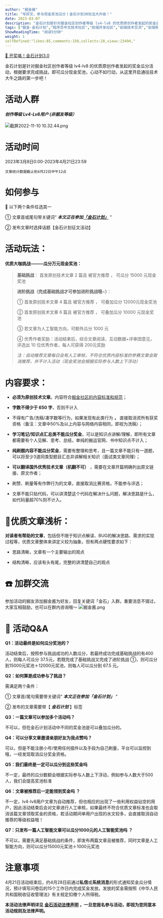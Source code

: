 ```yaml
---
author: "掘金酱"
title: "写好文，参与现金奖池瓜分丨金石计划30玩法大升级！"
date: 2023-03-07
description: "金石计划是针对掘金社区创作者等级 lv4-lv8 的优质原创作者发起的奖金瓜分活动，根据要求完成挑战，即可瓜分现金奖池！"
tags: ["掘金·金石计划","程序员中文技术社区","前端开发社区","前端技术交流","前端框架教程","JavaScript 学习资源","CSS 技巧与最佳实践","HTML5 最新动态","前端工程师职业发展","开源前端项目","前端技术趋势"]
ShowReadingTime: "阅读5分钟"
weight: 1
selfDefined:"likes:85,comments:150,collects:28,views:23494,"
---
```

[🎁 开奖咯！金石计划3.0](https://juejin.cn/post/7226988277721956389/ "https://juejin.cn/post/7226988277721956389/")

金石计划是针对掘金社区创作者等级 lv4-lv8 的优质原创作者发起的奖金瓜分活动，根据要求完成挑战，即可瓜分现金奖池，心动不如行动，从这里开启通往技术大牛之路的第一步吧！

活动人群
====

#### _**创作等级 Lv4-Lv8用户 (非掘友等级）**_

![截屏2022-11-10 10.32.44.png](/images/jueJin/f0452eb1bd0441b.png)

活动时间
====

2023年3月8日0:00-2023年4月21日23:59

`文章统计数据截止到4月22日中午12点`

如何参与
====

🔽 以下两个条件任选其一

① 文章首或尾句带关键词“ _**本文正在参加[「金石计划」](https://juejin.cn/post/7207698564641996856/ "https://juejin.cn/post/7207698564641996856/")**_ ”

② 发布文章时选择话题【金石计划征文活动】

活动玩法：
=====

#### 优质大咖挑战———瓜分万元现金奖池：

> **基础挑战**： 首发原创技术文章 2 篇且 被官方推荐 ， 可瓜分 15000 元现金奖池

> **进阶挑战（完成基础挑战才可参加进阶挑战哦~）**：
> 
> ① 首发原创技术文章 4 篇且 被官方推荐 ， 可叠加瓜分 12000元现金奖池
> 
> ② 首发原创技术文章 6 篇且 被官方推荐 ， 可叠加瓜分 10000 元现金奖池
> 
> ③ 若文章为人工智能方向，可额外瓜分 1000 元
> 
> ④ 优秀作者奖励：活动结束后，综合文章阅读、互动数据+评审团意见，评选出 10 位优秀作者，每人可获得 200元奖励
> 
> _注：自动推荐文章每日会有人工审核，不符合优质内容标准的参赛文章会取消推荐，并不计入活动（现金奖池会根据实际参与人数上下浮动）_

内容要求：
=====

*   **必须为原创技术文章**。内容符合[掘金社区的内容标准和规范](https://juejin.cn/book/6844733795329900551/section/6844733795380232199 "https://juejin.cn/book/6844733795329900551/section/6844733795380232199")；

*   **字数不得少于 650 字**，否则不计入
    
*   不得有广告/洗稿/凑字数等行为，如果发现有此类行为 **，** 直接取消资所有获奖资格（备注：文章中50%及以上内容与网络内容相同，即视为洗稿）；
    

*   **学习笔记/知识点汇总类不能瓜分奖金**，可以是知识点讲解/理解，即所有文章都需要有个人见解、思考、总结，单纯的搬运官网、书中知识点不计入；

*   **纯刷题内容不能瓜分奖金**，需要有整理和思考，且一篇文章不能只有一道题，可以将至少3道同类型题目汇总并讲解相关知识（面试类文章同理）；

*   **可以翻译国外优秀技术文章（机翻不可）** ，需要在文章开篇明确列出原文链接、原文作者；

*   刷赞、刷量等有作弊行为的文章，直接取消比赛资格，不能参与评选；

*   文章不能只贴代码，可以讲清楚这个代码在解决什么问题，解决思路是什么，如代码量超70%则不计入。

🎈优质文章浅析：
=========

**对读者有帮助的文章**，包括但不限于知识点解读、BUG的解决思路、需求的实现过程等，优质文章整体来讲定义较为抽象，但有两点硬性要求如下：

*   思路清晰，文章有一个主要输出的观点

*   结构清晰，应该有头有尾，完整的讲清楚自己的观点

☎️ 加群交流
=======

参加活动的掘友添加掘金酱为好友，回复关键词「金石」入群。重要消息不错过，大家互相鼓励，也可以在群内咨询哦～ ![掘金酱.png](/images/jueJin/508c57203c3e45f.png)

👀 活动Q&A
========

**Q1：活动最终是如何瓜分奖池的？**

活动结束后，按照参与挑战成功的人数瓜分，若最终成功完成基础挑战的有400人，则每人可瓜分 37.5元，若既完成了基础挑战又完成了进阶挑战 ①，则可瓜分到15000元奖池＋12000元奖池，则每人可以瓜分到 67.5 元。

**Q2：如何算是成功参与了挑战？**

需满足两个条件：

① 文章首/尾句需要带关键词“ _**本文正在参加「金石计划」**_ ”

② 发布的文章需要带【 _**金石计划**_ 】标签

**Q3：一篇文章可以参加多个活动吗？**

不可以，但在金石计划活动中不同的奖金池是可以叠加瓜分的。

**Q4：可以分享文章邀请亲朋好友为我点赞吗？**

可以，但是不能注册小号/使用任何插件以及手段为自己刷量，平台可以监控到哦，一经发现取消瓜分奖金资格。

**Q5：我们最终是一定可以瓜分到这些奖金吗**

不一定，最终的瓜分数额会根据实际参与人数上下浮动，例如参与人数大于500人，我们会提高奖池标准

**Q6：文章被推荐后一定能领到奖金吗 ？**

不一定，lv4-lv8用户文章为自动推荐，但也相应的出现了一些利用权益钻空的用户，因此活动结束后会对文章进行人工审核，如果最终不符合优质文章标准也会取消该篇文章领取奖金的资格，若活动期间单用户出现的水文较多，会直接取消自动推荐的等级权益哦！

**Q7：只发布一篇人工智能文章可以瓜分1000元的人工智能奖池吗 ？**

不可以，需要先满足基础挑战的条件，即发布两篇文章且被推荐，同时文章是人工智能方向，则可以瓜分15000元奖池＋1000元奖池

注意事项
====

4月21日活动结束后，约4月28日前通过**私信**或**系统消息**的形式通知奖金瓜分情况，预计填写问卷后的15个工作日内完成奖金发放。发放的奖金需按照《中华人民共和国税收征收管理法》有关规定扣缴个人所得税。

**本活动法律声明详见** **[金石活动法律声明](https://bytedance.feishu.cn/docx/doxcnhVXY9NDHSE16nmNsGfKcte "https://bytedance.feishu.cn/docx/doxcnhVXY9NDHSE16nmNsGfKcte")** **，一旦您报名参与活动，即视为您同意本活动规则及法律声明。**